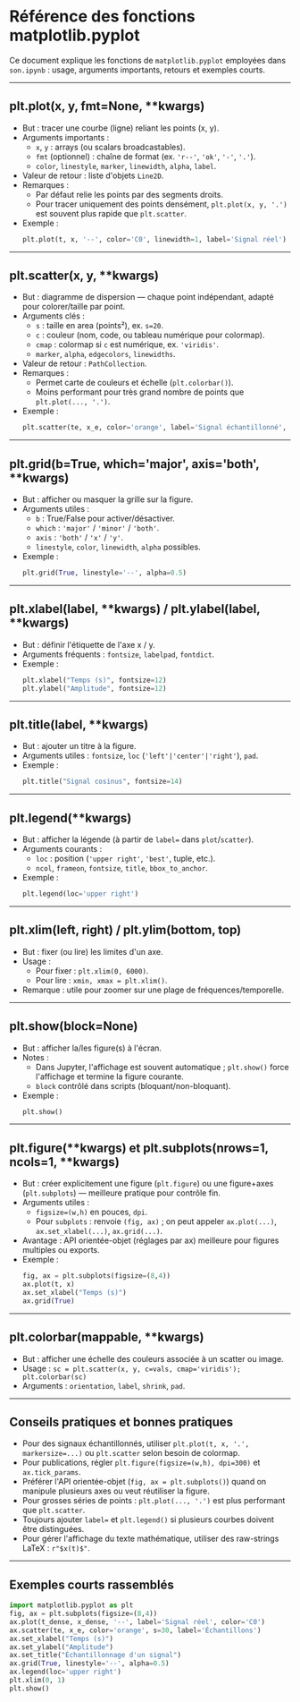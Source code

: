 # Référence des fonctions matplotlib.pyplot

Ce document explique les fonctions de `matplotlib.pyplot` employées dans `son.ipynb` : usage, arguments importants, retours et exemples courts.

---

## plt.plot(x, y, fmt=None, \*\*kwargs)

- But : tracer une courbe (ligne) reliant les points (x, y).
- Arguments importants :
  - `x`, `y` : arrays (ou scalars broadcastables).
  - `fmt` (optionnel) : chaîne de format (ex. `'r--'`, `'ok'`, `'-'`, `'.'`).
  - `color`, `linestyle`, `marker`, `linewidth`, `alpha`, `label`.
- Valeur de retour : liste d'objets `Line2D`.
- Remarques :
  - Par défaut relie les points par des segments droits.
  - Pour tracer uniquement des points densément, `plt.plot(x, y, '.')` est souvent plus rapide que `plt.scatter`.
- Exemple :
  ```python
  plt.plot(t, x, '--', color='C0', linewidth=1, label='Signal réel')
  ```

---

## plt.scatter(x, y, \*\*kwargs)

- But : diagramme de dispersion — chaque point indépendant, adapté pour colorer/taille par point.
- Arguments clés :
  - `s` : taille en area (points²), ex. `s=20`.
  - `c` : couleur (nom, code, ou tableau numérique pour colormap).
  - `cmap` : colormap si `c` est numérique, ex. `'viridis'`.
  - `marker`, `alpha`, `edgecolors`, `linewidths`.
- Valeur de retour : `PathCollection`.
- Remarques :
  - Permet carte de couleurs et échelle (`plt.colorbar()`).
  - Moins performant pour très grand nombre de points que `plt.plot(..., '.')`.
- Exemple :
  ```python
  plt.scatter(te, x_e, color='orange', label='Signal échantillonné', s=25, alpha=0.9)
  ```

---

## plt.grid(b=True, which='major', axis='both', \*\*kwargs)

- But : afficher ou masquer la grille sur la figure.
- Arguments utiles :
  - `b` : True/False pour activer/désactiver.
  - `which` : `'major'` / `'minor'` / `'both'`.
  - `axis` : `'both'` / `'x'` / `'y'`.
  - `linestyle`, `color`, `linewidth`, `alpha` possibles.
- Exemple :
  ```python
  plt.grid(True, linestyle='--', alpha=0.5)
  ```

---

## plt.xlabel(label, **kwargs) / plt.ylabel(label, **kwargs)

- But : définir l'étiquette de l'axe x / y.
- Arguments fréquents : `fontsize`, `labelpad`, `fontdict`.
- Exemple :
  ```python
  plt.xlabel("Temps (s)", fontsize=12)
  plt.ylabel("Amplitude", fontsize=12)
  ```

---

## plt.title(label, \*\*kwargs)

- But : ajouter un titre à la figure.
- Arguments utiles : `fontsize`, `loc` (`'left'|'center'|'right'`), `pad`.
- Exemple :
  ```python
  plt.title("Signal cosinus", fontsize=14)
  ```

---

## plt.legend(\*\*kwargs)

- But : afficher la légende (à partir de `label=` dans `plot`/`scatter`).
- Arguments courants :
  - `loc` : position (`'upper right'`, `'best'`, tuple, etc.).
  - `ncol`, `frameon`, `fontsize`, `title`, `bbox_to_anchor`.
- Exemple :
  ```python
  plt.legend(loc='upper right')
  ```

---

## plt.xlim(left, right) / plt.ylim(bottom, top)

- But : fixer (ou lire) les limites d'un axe.
- Usage :
  - Pour fixer : `plt.xlim(0, 6000)`.
  - Pour lire : `xmin, xmax = plt.xlim()`.
- Remarque : utile pour zoomer sur une plage de fréquences/temporelle.

---

## plt.show(block=None)

- But : afficher la/les figure(s) à l'écran.
- Notes :
  - Dans Jupyter, l'affichage est souvent automatique ; `plt.show()` force l'affichage et termine la figure courante.
  - `block` contrôlé dans scripts (bloquant/non-bloquant).
- Exemple :
  ```python
  plt.show()
  ```

---

## plt.figure(**kwargs) et plt.subplots(nrows=1, ncols=1, **kwargs)

- But : créer explicitement une figure (`plt.figure`) ou une figure+axes (`plt.subplots`) — meilleure pratique pour contrôle fin.
- Arguments utiles :
  - `figsize=(w,h)` en pouces, `dpi`.
  - Pour `subplots` : renvoie `(fig, ax)` ; on peut appeler `ax.plot(...)`, `ax.set_xlabel(...)`, `ax.grid(...)`.
- Avantage : API orientée-objet (réglages par ax) meilleure pour figures multiples ou exports.
- Exemple :
  ```python
  fig, ax = plt.subplots(figsize=(8,4))
  ax.plot(t, x)
  ax.set_xlabel("Temps (s)")
  ax.grid(True)
  ```

---

## plt.colorbar(mappable, \*\*kwargs)

- But : afficher une échelle des couleurs associée à un scatter ou image.
- Usage : `sc = plt.scatter(x, y, c=vals, cmap='viridis'); plt.colorbar(sc)`
- Arguments : `orientation`, `label`, `shrink`, `pad`.

---

## Conseils pratiques et bonnes pratiques

- Pour des signaux échantillonnés, utiliser `plt.plot(t, x, '.', markersize=...)` ou `plt.scatter` selon besoin de colormap.
- Pour publications, régler `plt.figure(figsize=(w,h), dpi=300)` et `ax.tick_params`.
- Préférer l'API orientée-objet (`fig, ax = plt.subplots()`) quand on manipule plusieurs axes ou veut réutiliser la figure.
- Pour grosses séries de points : `plt.plot(..., '.')` est plus performant que `plt.scatter`.
- Toujours ajouter `label=` et `plt.legend()` si plusieurs courbes doivent être distinguées.
- Pour gérer l'affichage du texte mathématique, utiliser des raw-strings LaTeX : `r"$x(t)$"`.

---

## Exemples courts rassemblés

```python
import matplotlib.pyplot as plt
fig, ax = plt.subplots(figsize=(8,4))
ax.plot(t_dense, x_dense, '--', label='Signal réel', color='C0')
ax.scatter(te, x_e, color='orange', s=30, label='Échantillons')
ax.set_xlabel("Temps (s)")
ax.set_ylabel("Amplitude")
ax.set_title("Échantillonnage d'un signal")
ax.grid(True, linestyle='--', alpha=0.5)
ax.legend(loc='upper right')
plt.xlim(0, 1)
plt.show()
```
